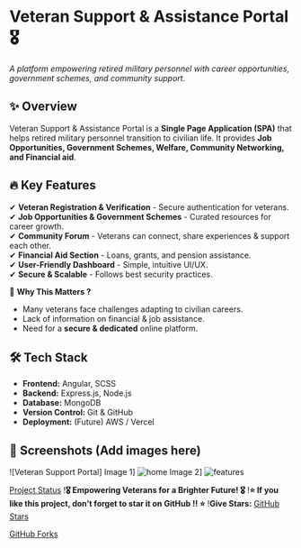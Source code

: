 # Veteran Support & Assistance Portal 🎖️  
*A platform empowering retired military personnel with career opportunities, government schemes, and community support.*  

## ✨ **Overview**
Veteran Support & Assistance Portal is a **Single Page Application (SPA)** that helps retired military personnel transition to civilian life. 
It provides **Job Opportunities, Government Schemes, Welfare, Community Networking, and Financial aid**.  

## 🔥 **Key Features**
✔ **Veteran Registration & Verification** - Secure authentication for veterans.  
✔ **Job Opportunities & Government Schemes** - Curated resources for career growth.  
✔ **Community Forum** - Veterans can connect, share experiences & support each other.  
✔ **Financial Aid Section** - Loans, grants, and pension assistance.  
✔ **User-Friendly Dashboard** - Simple, intuitive UI/UX.  
✔ **Secure & Scalable** - Follows best security practices.  

🎯 **Why This Matters ?**  
- Many veterans face challenges adapting to civilian careers.  
- Lack of information on financial & job assistance.  
- Need for a **secure & dedicated** online platform.

## 🛠 **Tech Stack**
- **Frontend:** Angular, SCSS  
- **Backend:** Express.js, Node.js  
- **Database:** MongoDB  
- **Version Control:** Git & GitHub  
- **Deployment:** (Future) AWS / Vercel

## 📸 **Screenshots** (Add images here)
![Veteran Support Portal] 
Image 1] ![home](https://github.com/user-attachments/assets/e2269977-b711-4bc8-b3b2-90875bf5ad94)
Image 2] ![features](https://github.com/user-attachments/assets/41ae3452-48b6-46ec-963c-206fd0e9409c)
 
[Project Status](https://img.shields.io/badge/Status-Completed-green) 
!**🎖️ Empowering Veterans for a Brighter Future! 🎖️**
!**⭐ If you like this project, don’t forget to star it on GitHub !! ⭐**
!**Give Stars:** [GitHub Stars](https://img.shields.io/github/stars/Sandhya-1401/Veteran-Support-Portal?style=social) 

[GitHub Forks](https://img.shields.io/github/forks/Sandhya-1401/Veteran-Support-Portal?style=social)  
